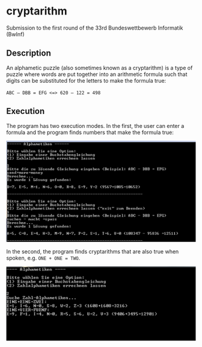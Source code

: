 # cryptarithm
Submission to the first round of the 33rd Bundeswettbewerb Informatik (BwInf)

## Description
An alphametic puzzle (also sometimes known as a cryptarithm) is a type of puzzle where words are put together into an arithmetic formula such that digits can be substituted for the letters to make the formula true:

`ABC – DBB = EFG <=> 620 – 122 = 498`

## Execution
The program has two execution modes. In the first, the user can enter a formula and the program finds numbers that make the formula true:

![Option 1](/resources/enter-formula.png)

In the second, the program finds cryptarithms that are also true when spoken, e.g. `ONE + ONE = TWO`.

![Option 2](/resources/find-spoken-formulas.png)
